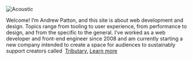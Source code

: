 <img class="home__image" src="{{ site.base_url }}/media/turntable-drawing.svg" alt="Acoustic">

Welcome! I’m Andrew Patton, and this site is about web dev&shy;elop&shy;ment and design. Topics range from tooling to user experience, from per&shy;formance to design, and from the specific to the general. I’ve worked as a web developer and front-end engineer since 2008 and am currently starting a new company intended to create a space for audiences to sustainably support creators called&nbsp; <a href="https://www.tributary.stream/">Tributary.</a>
<a href="{{ site.base_url }}/about" class="link--more">Learn more</a>
